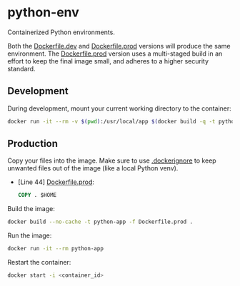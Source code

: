 # python-env

Containerized Python environments.

Both the [Dockerfile.dev](./Dockerfile.dev) and [Dockerfile.prod](./Dockerfile.prod) versions will produce the same environment. The [Dockerfile.prod](./Dockerfile.prod) version uses a multi-staged build in an effort to keep the final image small, and adheres to a higher security standard.

## Development

During development, mount your current working directory to the container:

```sh
docker run -it --rm -v $(pwd):/usr/local/app $(docker build -q -t python-env -f Dockerfile.dev .)
```

## Production

Copy your files into the image. Make sure to use [.dockerignore](./.dockerignore) to keep unwanted files out of the image (like a local Python venv).

- [Line 44] [Dockerfile.prod](./Dockerfile.prod):

    ```Dockerfile
    COPY . $HOME
    ```

Build the image:

```sh
docker build --no-cache -t python-app -f Dockerfile.prod .
```

Run the image:

```sh
docker run -it --rm python-app
```

Restart the container:

```sh
docker start -i <container_id>
```
